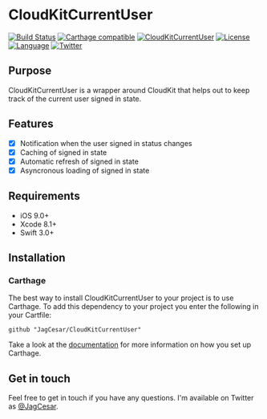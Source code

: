 # CloudKitCurrentUser

[![Build Status](https://travis-ci.org/JagCesar/CloudKitCurrentUser.svg?branch=master)](https://travis-ci.org/JagCesar/CloudKitCurrentUser)
[![Carthage compatible](https://img.shields.io/badge/Carthage-compatible-4BC51D.svg?style=flat)](https://github.com/Carthage/Carthage)
[![CloudKitCurrentUser](https://img.shields.io/badge/platform-iOS-lightgrey.svg?style=flat)](https://github.com/JagCesar/CloudKitCurrentUser)
[![License](https://img.shields.io/badge/license-MIT-AA8DF8.svg?style=flat)](https://github.com/JagCesar/CloudKitCurrentUser/blob/master/LICENSE)
[![Language](https://img.shields.io/badge/language-Swift%203-E05C43.svg?style=flat)](https://swift.org)
[![Twitter](https://img.shields.io/badge/twitter-@JagCesar-00ACED.svg?style=flat)](http://twitter.com/JagCesar)

## Purpose

CloudKitCurrentUser is a wrapper around CloudKit that helps out to keep track of the current user signed in state.

## Features

- [x] Notification when the user signed in status changes
- [x] Caching of signed in state
- [x] Automatic refresh of signed in state
- [x] Asyncronous loading of signed in state

## Requirements

- iOS 9.0+
- Xcode 8.1+
- Swift 3.0+

## Installation

### Carthage

The best way to install CloudKitCurrentUser to your project is to use Carthage. To add this dependency to your project you enter the following in your Cartfile:

`github "JagCesar/CloudKitCurrentUser"`

Take a look at the [documentation](https://github.com/Carthage/Carthage#installing-carthage) for more information on how you set up Carthage.

## Get in touch

Feel free to get in touch if you have any questions. I'm available on Twitter as [@JagCesar](http://twitter.com/JagCesar).
